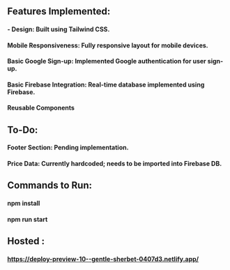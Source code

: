 ## Features Implemented:

#### - Design: Built using Tailwind CSS.

#### Mobile Responsiveness: Fully responsive layout for mobile devices.

#### Basic Google Sign-up: Implemented Google authentication for user sign-up.

#### Basic Firebase Integration: Real-time database implemented using Firebase.

#### Reusable Components

## To-Do:

#### Footer Section: Pending implementation.

#### Price Data: Currently hardcoded; needs to be imported into Firebase DB.

## Commands to Run:

#### npm install

#### npm run start

## Hosted :

#### https://deploy-preview-10--gentle-sherbet-0407d3.netlify.app/
